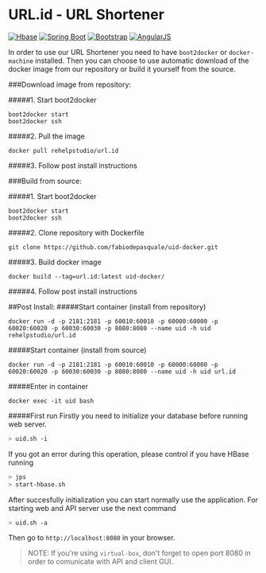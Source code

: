 # URL.id - URL Shortener

[![Hbase](https://img.shields.io/badge/hbase-1.1.0.1-orange.svg)](http://hbase.apache.org/)
[![Spring Boot](https://img.shields.io/badge/Spring%20Boot-2.3.4-brightgreen.svg)](http://projects.spring.io/spring-boot/)
[![Bootstrap](https://img.shields.io/badge/Bootstrap-3.3.5-brightgreen.svg)](http://getbootstrap.com/)
[![AngularJS](https://img.shields.io/badge/AngularJS-1.4.1-blue.svg)](https://angularjs.org/)

In order to use our URL Shortener you need to have `boot2docker` or `docker-machine` installed.
Then you can choose to use automatic download of the docker image from our repository or build it yourself from the source.

###Download image from repository:

#####1. Start boot2docker
```
boot2docker start
boot2docker ssh
```
#####2. Pull the image
```
docker pull rehelpstudio/url.id
```
#####3. Follow post install instructions

###Build from source:

#####1. Start boot2docker
```
boot2docker start
boot2docker ssh
```
#####2. Clone repository with Dockerfile
```
git clone https://github.com/fabiodepasquale/uid-docker.git
```
#####3. Build docker image
```
docker build --tag=url.id:latest uid-docker/
```
#####4. Follow post install instructions

##Post Install:
#####Start container (install from repository)
```
docker run -d -p 2181:2181 -p 60010:60010 -p 60000:60000 -p 60020:60020 -p 60030:60030 -p 8080:8080 --name uid -h uid rehelpstudio/url.id
```
#####Start container (install from source)
```
docker run -d -p 2181:2181 -p 60010:60010 -p 60000:60000 -p 60020:60020 -p 60030:60030 -p 8080:8080 --name uid -h uid url.id
```
#####Enter in container
```
docker exec -it uid bash
```
#####First run
Firstly you need to initialize your database before running web server.
```bash
> uid.sh -i
```
If you got an error during this operation, please control if you have HBase running
```bash
> jps
> start-hbase.sh
```
After succesfully initialization you can start normally use the application. For starting web and API server use the next command
```bash
> uid.sh -a
```
Then go to `http://localhost:8080` in your browser.

> NOTE:
> If you're using `virtual-box`, don't forget to open port 8080 in order to comunicate with API and client GUI.
